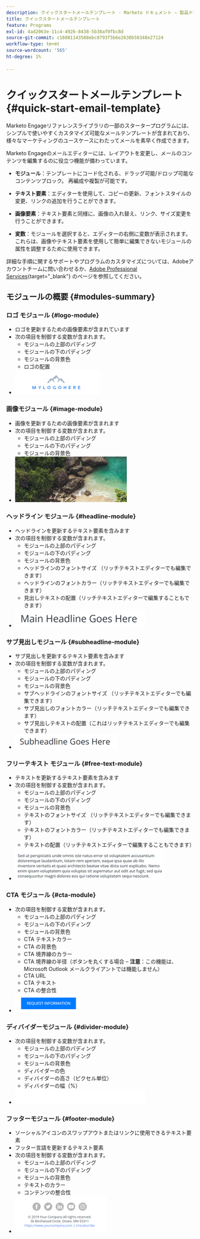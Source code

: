```yaml
---
description: クイックスタートメールテンプレート - Marketo ドキュメント – 製品ドキュメント
title: クイックスタートメールテンプレート
feature: Programs
exl-id: 4ad2063e-11c4-4926-8438-5b38af0fbc8d
source-git-commit: c16081143588ebc0793f5b6e2630b58348e27124
workflow-type: tm+mt
source-wordcount: '565'
ht-degree: 1%

---
```


# クイックスタートメールテンプレート {#quick-start-email-template}

Marketo Engageリファレンスライブラリの一部のスタータープログラムには、シンプルで使いやすくカスタマイズ可能なメールテンプレートが含まれており、様々なマーケティングのユースケースにわたってメールを素早く作成できます。

Marketo Engageのメールエディターには、レイアウトを変更し、メールのコンテンツを編集するのに役立つ機能が備わっています。

* **モジュール**：テンプレートにコード化される、ドラッグ可能/ドロップ可能なコンテンツブロック。 再編成や複製が可能です。

* **テキスト要素**：エディターを使用して、コピーの更新、フォントスタイルの変更、リンクの追加を行うことができます。

* **画像要素**：テキスト要素と同様に、画像の入れ替え、リンク、サイズ変更を行うことができます。

* **変数**：モジュールを選択すると、エディターの右側に変数が表示されます。 これらは、画像やテキスト要素を使用して簡単に編集できないモジュールの属性を調整するために使用できます。

詳細な手順に関するサポートやプログラムのカスタマイズについては、Adobeアカウントチームに問い合わせるか、[Adobe Professional Services](https://business.adobe.com/customers/consulting-services/main.html){target="_blank"} のページを参照してください。

## モジュールの概要 {#modules-summary}

### ロゴ モジュール {#logo-module}

* ロゴを更新するための画像要素が含まれています
* 次の項目を制御する変数が含まれます。
   * モジュールの上部のパディング
   * モジュールの下のパディング
   * モジュールの背景色
   * ロゴの配置
* ![](assets/quick-start-email-template-1.png)

### 画像モジュール {#image-module}

* 画像を更新するための画像要素が含まれます
* 次の項目を制御する変数が含まれます。
   * モジュールの上部のパディング
   * モジュールの下のパディング
   * モジュールの背景色
* ![](assets/quick-start-email-template-2.png)

### ヘッドライン モジュール {#headline-module}

* ヘッドラインを更新するテキスト要素を含みます
* 次の項目を制御する変数が含まれます。
   * モジュールの上部のパディング
   * モジュールの下のパディング
   * モジュールの背景色
   * ヘッドラインのフォントサイズ （リッチテキストエディターでも編集できます）
   * ヘッドラインのフォントカラー（リッチテキストエディターでも編集できます）
   * 見出しテキストの配置（リッチテキストエディターで編集することもできます）
* ![](assets/quick-start-email-template-3.png)

### サブ見出しモジュール {#subheadline-module}

* サブ見出しを更新するテキスト要素を含みます
* 次の項目を制御する変数が含まれます。
   * モジュールの上部のパディング
   * モジュールの下のパディング
   * モジュールの背景色
   * サブヘッドラインのフォントサイズ （リッチテキストエディターでも編集できます）
   * サブ見出しのフォントカラー（リッチテキストエディターでも編集できます）
   * サブ見出しテキストの配置（これはリッチテキストエディターでも編集できます）
* ![](assets/quick-start-email-template-4.png)

### フリーテキスト モジュール {#free-text-module}

* テキストを更新するテキスト要素を含みます
* 次の項目を制御する変数が含まれます。
   * モジュールの上部のパディング
   * モジュールの下のパディング
   * モジュールの背景色
   * テキストのフォントサイズ （リッチテキストエディターでも編集できます）
   * テキストのフォントカラー（リッチテキストエディターでも編集できます）
   * テキストの配置（リッチテキストエディターで編集することもできます）
* ![](assets/quick-start-email-template-5.png)

### CTA モジュール {#cta-module}

* 次の項目を制御する変数が含まれます。
   * モジュールの上部のパディング
   * モジュールの下のパディング
   * モジュールの背景色
   * CTA テキストカラー
   * CTA の背景色
   * CTA 境界線のカラー
   * CTA 境界線の半径（ボタンを丸くする場合 – **注意**：この機能は、Microsoft Outlook メールクライアントでは機能しません）
   * CTA URL
   * CTA テキスト
   * CTA の整合性
* ![](assets/quick-start-email-template-6.png)

### ディバイダーモジュール {#divider-module}

* 次の項目を制御する変数が含まれます。
   * モジュールの上部のパディング
   * モジュールの下のパディング
   * モジュールの背景色
   * ディバイダーの色
   * ディバイダーの高さ（ピクセル単位）
   * ディバイダーの幅（%）
* ![](assets/quick-start-email-template-7.png)

### フッターモジュール {#footer-module}

* ソーシャルアイコンのスワップアウトまたはリンクに使用できるテキスト要素
* フッター言語を更新するテキスト要素
* 次の項目を制御する変数が含まれます。
   * モジュールの上部のパディング
   * モジュールの下のパディング
   * モジュールの背景色
   * テキストのカラー
   * コンテンツの整合性
* ![](assets/quick-start-email-template-8.png)
